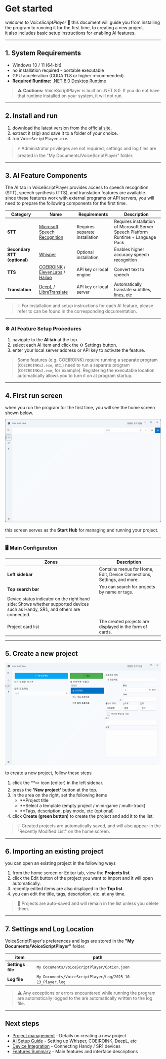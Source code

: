 # Get started

*welcome to *VoiceScriptPlayer** 🎵
this document will guide you from installing the program to running it for the first time,
to creating a new project.  
it also includes basic setup instructions for enabling AI features.

---

## 1. System Requirements

- Windows 10 / 11 (64-bit)
- no installation required - portable executable
- GPU acceleration (CUDA 11.8 or higher recommended)
- **Required Runtime:** [.NET 8.0 Desktop Runtime](https://dotnet.microsoft.com/en-us/download/dotnet/8.0)

> ⚠️ **Cautions:**
> VoiceScriptPlayer is built on .NET 8.0.
> If you do not have that runtime installed on your system, it will not run.

---

## 2. Install and run

1. download the latest version from the [official site](https://www.patreon.com/VoiceScriptPlayer).  
2. extract it (zip) and save it to a folder of your choice.  
3. run `VoiceScriptPlayer.exe`.

> ⚡ Administrator privileges are not required,
> settings and log files are created in the "My Documents/VoiceScriptPlayer" folder.

---

## 3. AI Feature Components

The AI tab in VoiceScriptPlayer provides access to
speech recognition (STT), speech synthesis (TTS), and translation features are available.  
since these features work with external programs or API servers,
you will need to prepare the following components for the first time.

| Category | Name | Requirements | Description |
|------|------|------------|------|
| **STT** | [Microsoft Speech Recognition](ai/speechRecognition.md) | Requires separate installation | Requires installation of Microsoft Server Speech Platform Runtime + Language Pack
| **Secondary STT (optional)** | [Whisper](ai/whisper.md) | Optional installation | Enables higher accuracy speech recognition
| **TTS** | [COEIROINK](ai/coeiroink.md) / [ElevenLabs](ai/elevenlabs.md) / [Hailuo](ai/hailuo.md) | API key or local engine | Convert text to speech |
| **Translation** | [DeepL](ai/deepl.md) / [LibreTranslate](ai/libretranslate.md) | API key or local server | Automatically translate subtitles, lines, etc

> 💡 For installation and setup instructions for each AI feature, please refer to
> can be found in the corresponding documentation.

---

### ⚙️ AI Feature Setup Procedures

1. navigate to the **AI tab** at the top.  
2. select each AI item and click the ⚙️ Settings button.  
3. enter your local server address or API key to activate the feature.  

> Some features (e.g. COEIROINK) require running a separate program (`COEIROINKv2.exe`, etc.)
> need to run a separate program (`COEIROINKv2.exe`, for example).
> Registering the executable location automatically allows you to turn it on at program startup.

---

## 4. First run screen

when you run the program for the first time, you will see the home screen shown below.

![screenshot-main-ui](images/screenshot-main-ui.png)

this screen serves as the **Start Hub** for managing and running your project.

---

### 🖥️ Main Configuration

| Zones | Description |
|------|------|
| **Left sidebar** | Contains menus for Home, Edit, Device Connections, Settings, and more. |
| **Top search bar** | You can search for projects by name or tags. |
| Device status indicator on the right hand side: Shows whether supported devices such as Handy, SR1, and others are connected. |
| Project card list | The created projects are displayed in the form of cards. |

---

## 5. Create a new project

![project-create](images/project-create.png)

to create a new project, follow these steps

1. click the **✏️ icon (editor) in the left sidebar.  
2. press the **'New project'** button at the top.  
3. in the area on the right, set the following items  
   - **Project title
   - **Select a template (empty project / mini-game / multi-track)
   - **Tags, description, play mode, etc (optional)
4. click **Create (green button)** to create the project and add it to the list.

> 💡 Created projects are automatically saved,
> and will also appear in the "Recently Modified List" on the home screen.

---

## 6. Importing an existing project

you can open an existing project in the following ways

1. from the home screen or Editor tab, view the **Projects list**.  
2. click the Edit button of the project you want to import and it will open automatically.  
3. recently edited items are also displayed in the **Top list**.  
4. you can edit the title, tags, description, etc. at any time.

> 📁 Projects are auto-saved and will remain in the list unless you delete them.

---

## 7. Settings and Log Location

VoiceScriptPlayer's preferences and logs are stored in the
**"My Documents/VoiceScriptPlayer"** folder.

| item | path |
|------|------|
| **Settings file** | `My Documents/VoiceScriptPlayer/Option.json` |
| **Log file** | `My Documents/VoiceScriptPlayer/Log/2025-10-13_Player.log` |

> ⚠️ Any exceptions or errors encountered while running the program are automatically logged to the
> are automatically written to the log file.

---

## Next steps

- [Project management](project/create.md) - Details on creating a new project
- [AI Setup Guide](ai/whisper.md) - Setting up Whisper, COEIROINK, DeepL, etc
- [Device Integration](device/tcode.md) - Connecting Handy / SR1 devices
- [Features Summary](features.md) - Main features and interface descriptions
